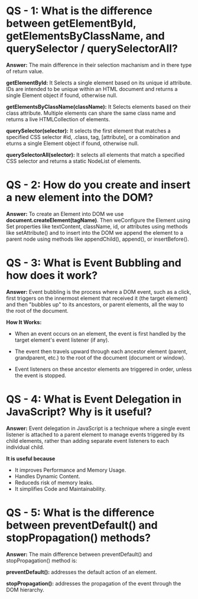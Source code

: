 # **QS - 1:** What is the difference between getElementById, getElementsByClassName, and querySelector / querySelectorAll?

**Answer:** The main difference in their selection machanism and in there type of return value.

**getElementById:** It Selects a single element based on its unique id attribute. IDs are intended to be unique within an HTML document and returns a single Element object if found, otherwise null.

**getElementsByClassName(className):** It Selects elements based on their class attribute. Multiple elements can share the same class name and returns a live HTMLCollection of elements.

**querySelector(selector):** It selects the first element that matches a specified CSS selector #id, .class, tag, [attribute], or a combination and eturns a single Element object if found, otherwise null.

**querySelectorAll(selector):** It selects all elements that match a specified CSS selector and returns a static NodeList of elements. 

# **QS - 2:** How do you create and insert a new element into the DOM?

**Answer:** To create an Element into DOM we  use **document.createElement(tagName)**. Then weConfigure the Element using Set properties like textContent, className, id, or attributes using methods like setAttribute() and to insert into the DOM we append the element to a parent node using methods like appendChild(), append(), or insertBefore().

# **QS - 3:** What is Event Bubbling and how does it work?

**Answer:** Event bubbling is the process where a DOM event, such as a click, first triggers on the innermost element that received it (the target element) and then "bubbles up" to its ancestors, or parent elements, all the way to the root of the document.

**How It Works:**

- When an event occurs on an element, the event is first handled by the target element's event listener (if any).

- The event then travels upward through each ancestor element (parent, grandparent, etc.) to the root of the document (document or window).

- Event listeners on these ancestor elements are triggered in order, unless the event is stopped.

# **QS - 4:** What is Event Delegation in JavaScript? Why is it useful?

**Answer:** Event delegation in JavaScript is a technique where a single event listener is attached to a parent element to manage events triggered by its child elements, rather than adding separate event listeners to each individual child.

**It is useful because**
- It improves Performance and Memory Usage.
- Handles Dynamic Content.
- Reduceds risk of memory leaks.
- It simplifies Code and Maintainability.

# **QS - 5:** What is the difference between preventDefault() and stopPropagation() methods?

**Answer:** The main difference between preventDefault() and stopPropagation() method is:

**preventDefault():**  addresses the default action of an element.

**stopPropagation():**  addresses the propagation of the event through the DOM hierarchy.

